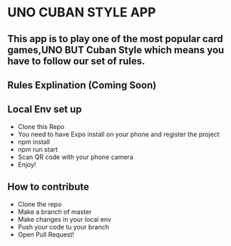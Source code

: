 # UNO CUBAN STYLE APP

## This app is to play one of the most popular card games,UNO BUT Cuban Style which means you have to follow our set of rules.

## Rules Explination (Coming Soon)

## Local Env set up

- Clone this Repo
- You need to have Expo install on your phone and register the project
- npm install
- npm run start
- Scan QR code with your phone camera
- Enjoy!

## How to contribute

- Clone the repo
- Make a branch of master
- Make changes in your local env
- Push your code tu your branch
- Open Pull Request!
